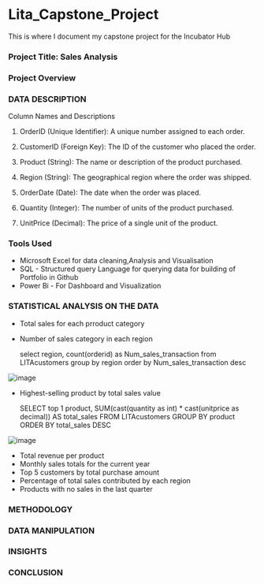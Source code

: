 # Lita_Capstone_Project
This is where I document my capstone project for the Incubator Hub
### Project Title: Sales Analysis
### Project Overview

### DATA DESCRIPTION
Column Names and Descriptions

1. OrderID (Unique Identifier): A unique number assigned to each order.

2. CustomerID (Foreign Key): The ID of the customer who placed the order.

3. Product (String): The name or description of the product purchased.

4. Region (String): The geographical region where the order was shipped.

5. OrderDate (Date): The date when the order was placed.

6. Quantity (Integer): The number of units of the product purchased.

7. UnitPrice (Decimal): The price of a single unit of the product.

### Tools Used
- Microsoft Excel for data cleaning,Analysis and Visualisation 
- SQL - Structured query Language for querying data for building of Portfolio in Github
- Power Bi - For Dashboard and Visualization 


### STATISTICAL ANALYSIS ON THE DATA
- Total sales for each prroduct category
- Number of sales category in each region
  
  select region, count(orderid) as Num_sales_transaction
from LITAcustomers group by region order by
Num_sales_transaction desc


![image](https://github.com/user-attachments/assets/9c535931-ef4e-4f1d-917e-2ccc8b9b7f00)


- Highest-selling product by total sales value

  SELECT top 1 product,
SUM(cast(quantity as int) * cast(unitprice as decimal)) AS total_sales
FROM 
LITAcustomers
GROUP BY 
product
ORDER BY 
total_sales DESC

![image](https://github.com/user-attachments/assets/d6f01bf0-0995-4a98-ad09-ce8a0dae60a9)

- Total revenue per product
- Monthly sales totals for the current year
- Top 5 customers by total purchase amount
- Percentage of total sales contributed by each region
- Products with no sales in the last quarter

### METHODOLOGY
### DATA MANIPULATION 
### INSIGHTS
### CONCLUSION
